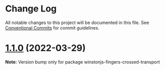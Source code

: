 # Change Log

All notable changes to this project will be documented in this file.
See [Conventional Commits](https://conventionalcommits.org) for commit guidelines.

# [1.1.0](https://github.com/kristijorgji/winstonjs-utils/compare/winstonjs-fingers-crossed-transport@1.1.0-beta.8...winstonjs-fingers-crossed-transport@1.1.0) (2022-03-29)

**Note:** Version bump only for package winstonjs-fingers-crossed-transport
